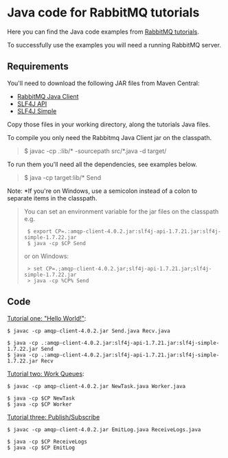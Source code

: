 # Java code for RabbitMQ tutorials

Here you can find the Java code examples from [RabbitMQ
tutorials](http://www.rabbitmq.com/getstarted.html).

To successfully use the examples you will need a running RabbitMQ server.

## Requirements

You'll need to download the following JAR files
from Maven Central:
    
 * [RabbitMQ Java Client](http://central.maven.org/maven2/com/rabbitmq/amqp-client/4.0.2/amqp-client-4.0.2.jar)
 * [SLF4J API](http://central.maven.org/maven2/org/slf4j/slf4j-api/1.7.21/slf4j-api-1.7.21.jar)
 * [SLF4J Simple](http://central.maven.org/maven2/org/slf4j/slf4j-simple/1.7.22/slf4j-simple-1.7.22.jar)

Copy those files in your working directory, along the tutorials Java files.

To compile you only need the Rabbitmq Java Client jar on the classpath.

> $ javac -cp .:lib/* -sourcepath src/*.java -d target/

To run them you'll need all the dependencies, see examples below.

> $ java -cp target:lib/* Send 

Note: *If you're on Windows,
use a semicolon instead of a colon to separate items in the classpath.

> You can set an environment variable for the jar files on the classpath e.g.
>
>      $ export CP=.:amqp-client-4.0.2.jar:slf4j-api-1.7.21.jar:slf4j-simple-1.7.22.jar
>      $ java -cp $CP Send
>
> or on Windows:
>
>      > set CP=.;amqp-client-4.0.2.jar;slf4j-api-1.7.21.jar;slf4j-simple-1.7.22.jar
>      > java -cp %CP% Send

## Code

[Tutorial one: "Hello World!"](http://www.rabbitmq.com/tutorial-one-java.html):

    $ javac -cp amqp-client-4.0.2.jar Send.java Recv.java

    $ java -cp .:amqp-client-4.0.2.jar:slf4j-api-1.7.21.jar:slf4j-simple-1.7.22.jar Send
    $ java -cp .:amqp-client-4.0.2.jar:slf4j-api-1.7.21.jar:slf4j-simple-1.7.22.jar Recv

[Tutorial two: Work Queues](http://www.rabbitmq.com/tutorial-two-java.html):

    $ javac -cp amqp-client-4.0.2.jar NewTask.java Worker.java

    $ java -cp $CP NewTask
    $ java -cp $CP Worker

[Tutorial three: Publish/Subscribe](http://www.rabbitmq.com/tutorial-three-java.html)

    $ javac -cp amqp-client-4.0.2.jar EmitLog.java ReceiveLogs.java

    $ java -cp $CP ReceiveLogs
    $ java -cp $CP EmitLog



